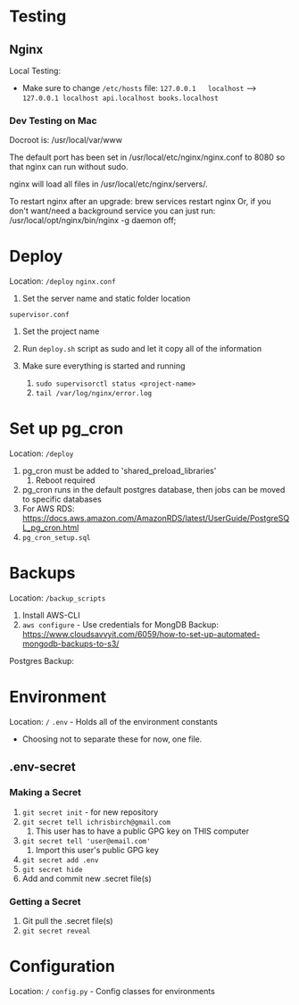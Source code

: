 
Testing
=======
## Nginx
Local Testing:
- Make sure to change `/etc/hosts` file:
  `127.0.0.1   localhost` --> `127.0.0.1 localhost api.localhost books.localhost`

### Dev Testing on Mac
Docroot is: /usr/local/var/www

The default port has been set in /usr/local/etc/nginx/nginx.conf to 8080 so that
nginx can run without sudo.

nginx will load all files in /usr/local/etc/nginx/servers/.

To restart nginx after an upgrade:
  brew services restart nginx
Or, if you don't want/need a background service you can just run:
  /usr/local/opt/nginx/bin/nginx -g daemon off;


Deploy
======
Location: `/deploy`
`nginx.conf`
  1. Set the server name and static folder location

`supervisor.conf`
  1. Set the project name

1. Run `deploy.sh` script as sudo and let it copy all of the information
2. Make sure everything is started and running
   1. `sudo supervisorctl status <project-name>`
   2. `tail /var/log/nginx/error.log`



Set up pg_cron
================
Location: `/deploy`
1. pg_cron must be added to 'shared_preload_libraries'
   1. Reboot required
2. pg_cron runs in the default postgres database, then jobs can be moved to specific databases
3. For AWS RDS: https://docs.aws.amazon.com/AmazonRDS/latest/UserGuide/PostgreSQL_pg_cron.html
4. `pg_cron_setup.sql`



Backups
=======
Location: `/backup_scripts`
1. Install AWS-CLI
2. `aws configure` - Use credentials for 
MongDB Backup:
https://www.cloudsavvyit.com/6059/how-to-set-up-automated-mongodb-backups-to-s3/

Postgres Backup:



Environment
=============
Location: `/`
`.env` - Holds all of the environment constants
  - Choosing not to separate these for now, one file.

## .env-secret

### Making a Secret
1. `git secret init` - for new repository
2. `git secret tell ichrisbirch@gmail.com`
   1. This user has to have a public GPG key on THIS computer
3. `git secret tell 'user@email.com'`
   1. Import this user's public GPG key
4. `git secret add .env`
5. `git secret hide`
6. Add and commit new .secret file(s)

### Getting a Secret
1. Git pull the .secret file(s)
2. `git secret reveal`



Configuration
=============
Location: `/`
`config.py` - Config classes for environments
